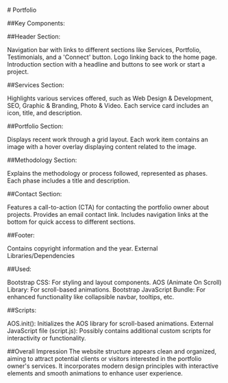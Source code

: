 
#   P o r t f o l i o 
 

##Key Components:


##Header Section:


Navigation bar with links to different sections like Services, Portfolio, Testimonials, and a 'Connect' button. 
Logo linking back to the home page. Introduction section with a headline and buttons to see work or start a project. 

##Services Section:

Highlights various services offered, such as Web Design & Development, SEO, Graphic & Branding, Photo & Video. Each service card includes an icon, title, and description. 

##Portfolio Section:

Displays recent work through a grid layout. Each work item contains an image with a hover overlay displaying content related to the image.

##Methodology Section:

Explains the methodology or process followed, represented as phases. Each phase includes a title and description. 

##Contact Section:

Features a call-to-action (CTA) for contacting the portfolio owner about projects. Provides an email contact link. Includes navigation links at the bottom for quick access to different sections. 

##Footer:

Contains copyright information and the year. External Libraries/Dependencies 

##Used:

Bootstrap CSS: For styling and layout components. 
AOS (Animate On Scroll) Library: For scroll-based animations. 
Bootstrap JavaScript Bundle: For enhanced functionality like collapsible navbar, tooltips, etc. 

##Scripts:

AOS.init(): Initializes the AOS library for scroll-based animations. 
External JavaScript file (script.js): Possibly contains additional custom scripts for interactivity or functionality. 

##Overall Impression
The website structure appears clean and organized, aiming to attract potential clients or visitors interested in the portfolio owner's services. It incorporates modern design principles with interactive elements and smooth animations to enhance user experience.
